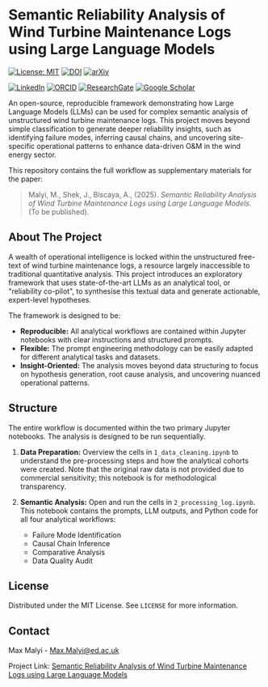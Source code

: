 # Semantic Reliability Analysis of Wind Turbine Maintenance Logs using Large Language Models

[![License: MIT](https://img.shields.io/badge/License-MIT-yellow.svg)](LICENSE) [![DOI](https://zenodo.org/badge/1064032049.svg)](https://doi.org/10.5281/zenodo.17209085)  [![arXiv](https://img.shields.io/badge/arXiv-TBC-b31b1b.svg)](https://arxiv.org/abs/your-arxiv-id)
 
 
[![LinkedIn](https://img.shields.io/badge/LinkedIn-0077B5?logo=linkedin&logoColor=white)](https://www.linkedin.com/in/mvmalyi/) [![ORCID](https://img.shields.io/badge/ORCID-A6CE39?logo=orcid&logoColor=white)](https://orcid.org/0000-0002-1503-9798) [![ResearchGate](https://img.shields.io/badge/ResearchGate-00CCBB?logo=researchgate&logoColor=white)](https://www.researchgate.net/profile/Max-Malyi) [![Google Scholar](https://img.shields.io/badge/Google_Scholar-4285F4?logo=googlescholar&logoColor=white)](https://scholar.google.com/citations?user=FgcRBeUAAAAJ)

An open-source, reproducible framework demonstrating how Large Language Models (LLMs) can be used for complex semantic analysis of unstructured wind turbine maintenance logs. This project moves beyond simple classification to generate deeper reliability insights, such as identifying failure modes, inferring causal chains, and uncovering site-specific operational patterns to enhance data-driven O&M in the wind energy sector. 

This repository contains the full workflow as supplementary materials for the paper:
> Malyi, M., Shek, J., Biscaya, A., (2025). *Semantic Reliability Analysis of Wind Turbine Maintenance Logs using Large Language Models*. (To be published).


## About The Project

A wealth of operational intelligence is locked within the unstructured free-text of wind turbine maintenance logs, a resource largely inaccessible to traditional quantitative analysis. This project introduces an exploratory framework that uses state-of-the-art LLMs as an analytical tool, or "reliability co-pilot", to synthesise this textual data and generate actionable, expert-level hypotheses.

The framework is designed to be:
* **Reproducible:** All analytical workflows are contained within Jupyter notebooks with clear instructions and structured prompts.
* **Flexible:** The prompt engineering methodology can be easily adapted for different analytical tasks and datasets.
* **Insight-Oriented:** The analysis moves beyond data structuring to focus on hypothesis generation, root cause analysis, and uncovering nuanced operational patterns.


## Structure

The entire workflow is documented within the two primary Jupyter notebooks. The analysis is designed to be run sequentially.

1.  **Data Preparation:**
    Overview the cells in `1_data_cleaning.ipynb` to understand the pre-processing steps and how the analytical cohorts were created. Note that the original raw data is not provided due to commercial sensitivity; this notebook is for methodological transparency.

2.  **Semantic Analysis:**
    Open and run the cells in `2_processing_log.ipynb`. This notebook contains the prompts, LLM outputs, and Python code for all four analytical workflows:
    * Failure Mode Identification
    * Causal Chain Inference
    * Comparative Analysis
    * Data Quality Audit


## License

Distributed under the MIT License. See `LICENSE` for more information.


## Contact

Max Malyi - Max.Malyi@ed.ac.uk

Project Link: [Semantic Reliability Analysis of Wind Turbine Maintenance Logs using Large Language Models](https://github.com/mvmalyi/llm-semantic-maintenance-logs-analysis)

